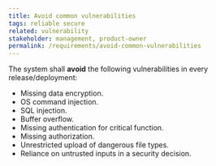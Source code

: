 ```yaml
---
title: Avoid common vulnerabilities
tags: reliable secure
related: vulnerability
stakeholder: management, product-owner
permalink: /requirements/avoid-common-vulnerabilities
---
```


<div class="quality-requirement" markdown="1">

The system shall **avoid** the following vulnerabilities in every release/deployment:

* Missing data encryption.
* OS command injection.
* SQL injection.
* Buffer overflow.
* Missing authentication for critical function.
* Missing authorization.
* Unrestricted upload of dangerous file types.
* Reliance on untrusted inputs in a security decision.

</div><br>




